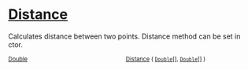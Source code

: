 # [Distance](./Dtw-100664153.md)

Calculates distance between two points.  Distance method can be set in ctor.

<sub>[Double](https://docs.microsoft.com/en-us/dotnet/api/System.Double)</sub><img width=200/><sub>[Distance](./Dtw-100664153.md) ( [`Double`](https://docs.microsoft.com/en-us/dotnet/api/System.Double)[], [`Double`](https://docs.microsoft.com/en-us/dotnet/api/System.Double)[] )</sub><br>


